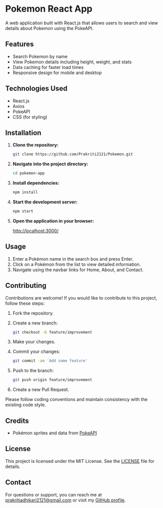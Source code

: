 # Pokemon React App

A web application built with React.js that allows users to search and view details about Pokemon using the PokeAPI.

## Features

- Search Pokemon by name
- View Pokemon details including height, weight, and stats
- Data caching for faster load times
- Responsive design for mobile and desktop

## Technologies Used

- React.js
- Axios
- PokeAPI
- CSS (for styling)

## Installation

1. **Clone the repository:**

    ```sh
    git clone https://github.com/Prakriti2121/Pokemon.git
    ```

2. **Navigate into the project directory:**

    ```sh
    cd pokemon-app
    ```

3. **Install dependencies:**

    ```sh
    npm install
    ```

4. **Start the development server:**

    ```sh
    npm start
    ```

5. **Open the application in your browser:**

    [http://localhost:3000/](http://localhost:3000/)

## Usage

1. Enter a Pokémon name in the search box and press Enter.
2. Click on a Pokémon from the list to view detailed information.
3. Navigate using the navbar links for Home, About, and Contact.

## Contributing

Contributions are welcome! If you would like to contribute to this project, follow these steps:

1. Fork the repository.
2. Create a new branch:

    ```sh
    git checkout -b feature/improvement
    ```

3. Make your changes.
4. Commit your changes:

    ```sh
    git commit -am 'Add some feature'
    ```

5. Push to the branch:

    ```sh
    git push origin feature/improvement
    ```

6. Create a new Pull Request.

Please follow coding conventions and maintain consistency with the existing code style.

## Credits

- Pokémon sprites and data from [PokeAPI](https://pokeapi.co/)

## License

This project is licensed under the MIT License. See the [LICENSE](LICENSE) file for details.

## Contact

For questions or support, you can reach me at [prakritiadhikari2121@gmail.com](mailto:prakritiadhikari2121@gmail.com) or visit my [GitHub profile](https://github.com/Prakriti2121).
